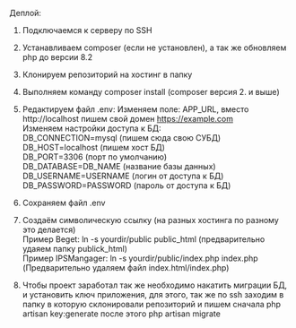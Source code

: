 Деплой:
1. Подключаемся к серверу по SSH
2. Устанавливаем composer (если не установлен), а так же обновляем php до версии 8.2
3. Клонируем репозиторий на хостинг в папку
4. Выполняем команду composer install (composer версия 2. и выше)
5. Редактируем файл .env:
   Изменяем поле: APP_URL, вместо http://localhost пишем свой домен https://example.com <br>
   Изменяем настройки доступа к БД:<br>
       DB_CONNECTION=mysql (пишем сюда свою СУБД)<br>
       DB_HOST=localhost (пишем хост БД)<br>
       DB_PORT=3306 (порт по умолчанию)<br>
       DB_DATABASE=DB_NAME (название базы данных)<br>
       DB_USERNAME=USERNAME (логин от доступа к БД)<br>
       DB_PASSWORD=PASSWORD (пароль от доступа к БД)<br>
6. Сохраняем файл .env 
7. Создаём символическую ссылку (на разных хостинга по разному это делается)<br>
   Пример Beget: ln -s yourdir/public public_html (предварительно удаяем папку publick_html)<br>
   Пример IPSMangager: ln -s yourdir/public/index.php index.php (Предварительно удаляем файл index.html/index.php)

8. Чтобы проект заработал так же необходимо накатить миграции БД, и установить ключ приложения, для этого, так же по ssh заходим в папку в которую склонировали репозиторий и пишем сначала php artisan key:generate после этого php artisan migrate


